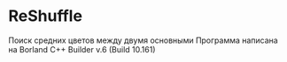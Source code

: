 # ReShuffle
Поиск средних цветов между двумя основными
Программа написана на Borland C++ Builder v.6 (Build 10.161)
